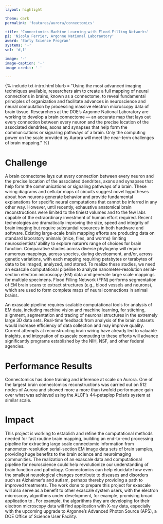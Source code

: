 ```yaml
---
layout: highlight

theme: dark
permalink: 'features/aurora/connectomics'

title: 'Connectomics Machine Learning with Flood-Filling Networks'
pi: 'Nicola Ferrier, Argonne National Laboraotory'
award: 'Early Science Program'
systems: '-'
sdl: 'd,l'

image: '-' 
image-caption: '-'
image-credit: '-'

---
```


{% include txt-intro.html 
    blurb = "Using the most advanced imaging techniques available, researchers aim to create a full mapping of neural connections in brains, known as a connectome, to reveal fundamental principles of organization and facilitate advances in neuroscience and neural computation by processing massive electron microscopy data of brain tissue. Researchers at the DOE’s Argonne National Laboratory are working to develop a brain connectome — an accurate map that lays out every connection between every neuron and the precise location of the associated dendrites, axons and synapses that help form the communications or signaling pathways of a brain. Only the computing power on the scale provided by Aurora will meet the near-term challenges of brain mapping."
%}



# Challenge

A brain connectome lays out every connection between every neuron and the precise location of the associated dendrites, axons and synapses that help form the communications or signaling pathways of a brain. These wiring diagrams and cellular maps of circuits suggest novel hypotheses about how neurons generate behavior and provide fundamental explanations for specific neural computations that cannot be inferred in any other way. However, until recently, exhaustive anatomical brain reconstructions were limited to the tiniest volumes and to the few labs capable of the extraordinary investment of human effort required. Recent technologies are dramatically improving the size, speed and integrity of brain imaging but require substantial resources in both hardware and software. Existing large-scale brain mapping efforts are producing data on standard laboratory animals (mice, flies, and worms) limiting neuroscientists’ ability to explore nature’s range of choices for brain function. Comparative studies across diverse phylogeny will require numerous mappings, across species, during development, and/or, across genetic variations, with each mapping requiring petabytes or terabytes of data to be imaged, analyzed, and stored. To realize these studies, we need an exascale computational pipeline to analyze nanometer-resolution serial-section electron microscopy (EM) data and generate large scale mappings for multiple specimens. Flood Filling Network (FFN) performs segmentation of EM brain scans to extract structures (e.g., blood vessels and neurons), which are used to form complete maps of neural connections in animal brains.

An exascale pipeline requires scalable computational tools for analysis of EM data, including machine vision and machine learning, for stitching, alignment, segmentation and tracing of neuronal structures in the extremely large 3D data sets. Real-time feedback from analysis of the brain datasets would increase efficiency of data collection and may improve quality. Current attempts at reconstructing brain wiring have already led to valuable insights, and integration of exascale computing to these efforts will advance significantly programs established by the NIH, NSF, and other federal agencies.



# Performance Results
Connectomics has done training and inference at scale on Aurora.  One of the largest brain connectomics reconstructions was carried out on 512 nodes of Aurora and showed more a more than twofold performance gain over what was achieved using the ALCF’s 44-petaplop Polaris system at similar scale.

# Impact

This project is working to establish and refine the computational methods needed for fast routine brain mapping, building an end-to-end processing pipeline for extracting large scale connectomic information from nanometer-resolution serial-section EM image data sets of brain samples, providing huge benefits to the brain science and neuroimaging communities. The realization of an exascale data and computational pipeline for neuroscience could help revolutionize our understanding of brain function and pathology. Connectomics can help elucidate how even the smallest neurological changes contribute to diseases and disorders such as Alzheimer’s and autism, perhaps thereby providing a path to improved treatments.
The work done to prepare this project for exascale will also serve as a benefit to other exascale system users, with the electron microscopy algorithms under development, for example, promising broad application to . For example, the algorithms they are developing for their electron microscopy data will find application with X-ray data, especially with the upcoming upgrade to Argonne’s Advanced Photon Source (APS), a DOE Office of Science User Facility.


